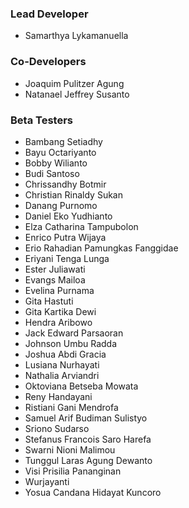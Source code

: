 
### Lead Developer

- Samarthya Lykamanuella

### Co-Developers

- Joaquim Pulitzer Agung
- Natanael Jeffrey Susanto

### Beta Testers

- Bambang Setiadhy
- Bayu Octariyanto
- Bobby Wilianto
- Budi Santoso
- Chrissandhy Botmir
- Christian Rinaldy Sukan
- Danang Purnomo
- Daniel Eko Yudhianto
- Elza Catharina Tampubolon
- Enrico Putra Wijaya
- Erio Rahadian Pamungkas Fanggidae
- Eriyani Tenga Lunga
- Ester Juliawati
- Evangs Mailoa
- Evelina Purnama
- Gita Hastuti
- Gita Kartika Dewi
- Hendra Aribowo
- Jack Edward Parsaoran
- Johnson Umbu Radda
- Joshua Abdi Gracia
- Lusiana Nurhayati
- Nathalia Arviandri
- Oktoviana Betseba Mowata
- Reny Handayani
- Ristiani Gani Mendrofa
- Samuel Arif Budiman Sulistyo
- Sriono Sudarso
- Stefanus Francois Saro Harefa
- Swarni Nioni Malimou
- Tunggul Laras Agung Dewanto
- Visi Prisilia Pananginan
- Wurjayanti
- Yosua Candana Hidayat Kuncoro
